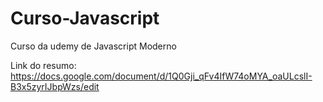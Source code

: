 # Curso-Javascript
Curso da udemy de Javascript Moderno

Link do resumo: https://docs.google.com/document/d/1Q0Gji_qFv4IfW74oMYA_oaULcslI-B3x5zyrIJbpWzs/edit
